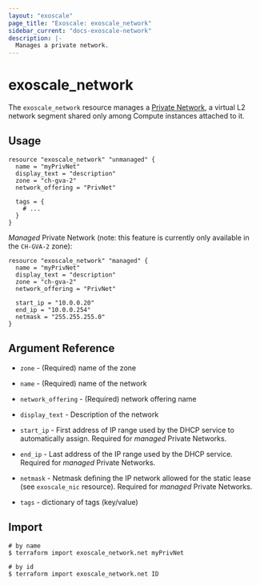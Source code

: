 ```yaml
---
layout: "exoscale"
page_title: "Exoscale: exoscale_network"
sidebar_current: "docs-exoscale-network"
description: |-
  Manages a private network.
---
```


# exoscale_network

The `exoscale_network` resource manages a [Private Network][privnet], a
virtual L2 network segment shared only among Compute instances attached to it.

[privnet]: https://community.exoscale.com/documentation/compute/private-networks/

## Usage

```hcl
resource "exoscale_network" "unmanaged" {
  name = "myPrivNet"
  display_text = "description"
  zone = "ch-gva-2"
  network_offering = "PrivNet"

  tags = {
    # ...
  }
}
```

*Managed* Private Network (note: this feature is currently only available in
the `CH-GVA-2` zone):

```hcl
resource "exoscale_network" "managed" {
  name = "myPrivNet"
  display_text = "description"
  zone = "ch-gva-2"
  network_offering = "PrivNet"

  start_ip = "10.0.0.20"
  end_ip = "10.0.0.254"
  netmask = "255.255.255.0"
}
```

## Argument Reference

- `zone` - (Required) name of the zone

- `name` - (Required) name of the network

- `network_offering` - (Required) network offering name

- `display_text` - Description of the network

- `start_ip` - First address of IP range used by the DHCP service to automatically assign.
  Required for *managed* Private Networks.

- `end_ip` - Last address of the IP range used by the DHCP service.
  Required for *managed* Private Networks.

- `netmask` - Netmask defining the IP network allowed for the static lease (see `exoscale_nic` resource).
  Required for *managed* Private Networks.

- `tags` - dictionary of tags (key/value)


## Import

```shell
# by name
$ terraform import exoscale_network.net myPrivNet

# by id
$ terraform import exoscale_network.net ID
```
